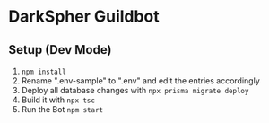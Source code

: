 # DarkSpher Guildbot

## Setup (Dev Mode)
1. `npm install`
2. Rename ".env-sample" to ".env" and edit the entries accordingly
3. Deploy all database changes with `npx prisma migrate deploy`
4. Build it with `npx tsc`
5. Run the Bot `npm start`